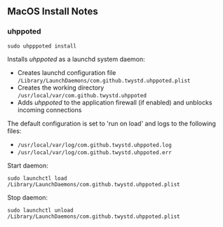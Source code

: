 ## MacOS Install Notes

### uhppoted
```
sudo uhpppoted install
```

Installs *uhppoted* as a launchd system daemon:
- Creates launchd configuration file `/Library/LaunchDaemons/com.github.twystd.uhppoted.plist`
- Creates the working directory `/usr/local/var/com.github.twystd.uhppoted`
- Adds *uhppoted* to the application firewall (if enabled) and unblocks incoming connections

The default configuration is set to 'run on load' and logs to the following files:
- `/usr/local/var/log/com.github.twystd.uhppoted.log`
- `/usr/local/var/log/com.github.twystd.uhppoted.err`

Start daemon:
```
sudo launchctl load /Library/LaunchDaemons/com.github.twystd.uhppoted.plist
```

Stop daemon:
```
sudo launchctl unload /Library/LaunchDaemons/com.github.twystd.uhppoted.plist
```